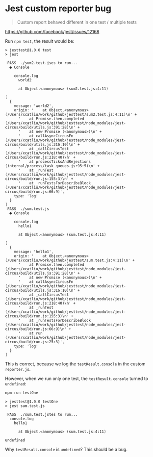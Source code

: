 # Jest custom reporter bug

> Custom report behaved different in one test / multiple tests

https://github.com/facebook/jest/issues/12168

Run `npm test`, the result would be:

```
> jesttest@1.0.0 test
> jest

 PASS  ./sum2.test.jses to run...
  ● Console

    console.log
      world2

      at Object.<anonymous> (sum2.test.js:4:11)

[
  {
    message: 'world2',
    origin: '    at Object.<anonymous> (/Users/xcatliu/work/github/jesttest/sum2.test.js:4:11)\n' +
      '    at Promise.then.completed (/Users/xcatliu/work/github/jesttest/node_modules/jest-circus/build/utils.js:391:28)\n' +
      '    at new Promise (<anonymous>)\n' +
      '    at callAsyncCircusFn (/Users/xcatliu/work/github/jesttest/node_modules/jest-circus/build/utils.js:316:10)\n' +
      '    at _callCircusTest (/Users/xcatliu/work/github/jesttest/node_modules/jest-circus/build/run.js:218:40)\n' +
      '    at processTicksAndRejections (internal/process/task_queues.js:95:5)\n' +
      '    at _runTest (/Users/xcatliu/work/github/jesttest/node_modules/jest-circus/build/run.js:155:3)\n' +
      '    at _runTestsForDescribeBlock (/Users/xcatliu/work/github/jesttest/node_modules/jest-circus/build/run.js:66:9)',
    type: 'log'
  }
]
 PASS  ./sum.test.js
  ● Console

    console.log
      hello1

      at Object.<anonymous> (sum.test.js:4:11)

[
  {
    message: 'hello1',
    origin: '    at Object.<anonymous> (/Users/xcatliu/work/github/jesttest/sum.test.js:4:11)\n' +
      '    at Promise.then.completed (/Users/xcatliu/work/github/jesttest/node_modules/jest-circus/build/utils.js:391:28)\n' +
      '    at new Promise (<anonymous>)\n' +
      '    at callAsyncCircusFn (/Users/xcatliu/work/github/jesttest/node_modules/jest-circus/build/utils.js:316:10)\n' +
      '    at _callCircusTest (/Users/xcatliu/work/github/jesttest/node_modules/jest-circus/build/run.js:218:40)\n' +
      '    at _runTest (/Users/xcatliu/work/github/jesttest/node_modules/jest-circus/build/run.js:155:3)\n' +
      '    at _runTestsForDescribeBlock (/Users/xcatliu/work/github/jesttest/node_modules/jest-circus/build/run.js:66:9)\n' +
      '    at run (/Users/xcatliu/work/github/jesttest/node_modules/jest-circus/build/run.js:25:3)',
    type: 'log'
  }
]
```

This is correct, because we log the `testResult.console` in the custom `reporter.js`.

However, when we run only one test, the `testResult.console` turned to `undefined`:

```bash
npm run testOne
```

```
> jesttest@1.0.0 testOne
> jest sum.test.js

 PASS  ./sum.test.jstes to run...
  console.log
    hello1

      at Object.<anonymous> (sum.test.js:4:11)

undefined
```

Why `testResult.console` is `undefined`? This should be a bug.
